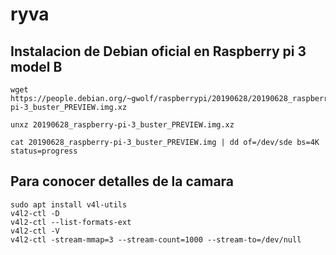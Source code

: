 # ryva


Instalacion de Debian oficial en Raspberry pi 3 model B
-------------------------------------------------------

```
wget https://people.debian.org/~gwolf/raspberrypi/20190628/20190628_raspberry-pi-3_buster_PREVIEW.img.xz

unxz 20190628_raspberry-pi-3_buster_PREVIEW.img.xz

cat 20190628_raspberry-pi-3_buster_PREVIEW.img | dd of=/dev/sde bs=4K status=progress
```

Para conocer detalles de la camara
----------------------------------

```
sudo apt install v4l-utils
v4l2-ctl -D
v4l2-ctl --list-formats-ext
v4l2-ctl -V
v4l2-ctl -stream-mmap=3 --stream-count=1000 --stream-to=/dev/null
```



